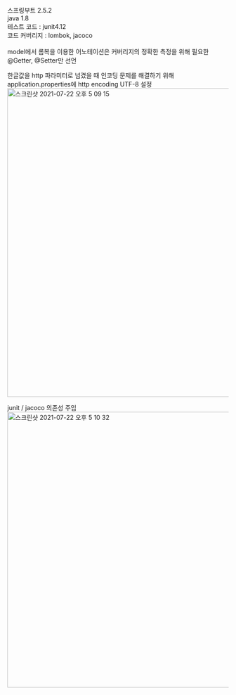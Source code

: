 스프링부트 2.5.2<br/>
java 1.8<br/>
테스트 코드 : junit4.12<br/>
코드 커버리지 : lombok, jacoco<br/>
<br/>
model에서 롬복을 이용한 어노테이션은 커버리지의 정확한 측정을 위해 필요한 @Getter, @Setter만 선언

한글값을 http 파라미터로 넘겼을 때 인코딩 문제를 해결하기 위해 application.properties에 http encoding UTF-8 설정<br/>
<img width="702" alt="스크린샷 2021-07-22 오후 5 09 15" src="https://user-images.githubusercontent.com/80495138/126608016-fdddc47d-13aa-4dbf-9164-fc25a6c132cb.png">

junit / jacoco 의존성 주입<br/>
<img width="627" alt="스크린샷 2021-07-22 오후 5 10 32" src="https://user-images.githubusercontent.com/80495138/126608220-cfa21716-42a8-4183-8f62-4e2bfe512966.png">

